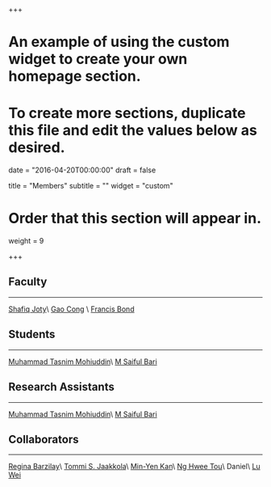 +++
# An example of using the custom widget to create your own homepage section.
# To create more sections, duplicate this file and edit the values below as desired.

date = "2016-04-20T00:00:00"
draft = false

title = "Members"
subtitle = ""
widget = "custom"

# Order that this section will appear in.
weight = 9

+++

## **Faculty**
------
[Shafiq Joty](http://alt.qcri.org/~sjoty/)\\
[Gao Cong](http://www.ntu.edu.sg/home/gaocong/) \\
[Francis Bond](http://www3.ntu.edu.sg/home/fcbond/)


## **Students**
------
[Muhammad Tasnim Mohiuddin](https://sites.google.com/site/mdtasnimmohiuddin/)\\
[M Saiful Bari](https://www.linkedin.com/in/sbmaruf/)


## **Research Assistants**
------
[Muhammad Tasnim Mohiuddin](https://sites.google.com/site/mdtasnimmohiuddin/)\\
[M Saiful Bari](https://www.linkedin.com/in/sbmaruf/)


## **Collaborators**
------
[Regina Barzilay](http://people.csail.mit.edu/regina/)\\
[Tommi S. Jaakkola](http://people.csail.mit.edu/tommi/)\\
[Min-Yen Kan](https://www.comp.nus.edu.sg/~kanmy/)\\
[Ng Hwee Tou](https://www.comp.nus.edu.sg/~nght/)\\
Daniel\\
[Lu Wei](https://istd.sutd.edu.sg/people/faculty/lu-wei)
